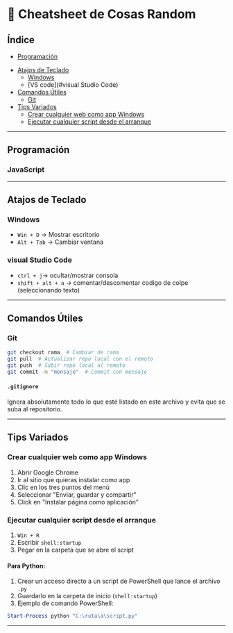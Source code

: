 # 📝 Cheatsheet de Cosas Random

## Índice
- [Programación](#programacion)
<!--   - [JavaScript](#javascript)
  - [Python](#python) -->
- [Atajos de Teclado](#atajos-de-teclado)
  - [Windows](#windows)
  - [VS code](#visual Studio Code)
- [Comandos Útiles](#comandos-utiles)
  - [Git](#git)
- [Tips Variados](#tips-variados)
  - [Crear cualquier web como app Windows](#crear-cualquier-web-como-app-windows)
  - [Ejecutar cualquier script desde el arranque](#ejecutar-cualquier-script-desde-el-arranque)

---

## Programación
### JavaScript
---

## Atajos de Teclado
### Windows
- `Win + D` → Mostrar escritorio
- `Alt + Tab` → Cambiar ventana

### visual Studio Code
- `ctrl + j`→ ocultar/mostrar consola
- `shift + alt + a` → comentar/descomentar codigo de colpe (seleccionando texto)
---

## Comandos Útiles
### Git
```sh
git checkout rama  # Cambiar de rama
git pull  # Actualizar repo local con el remoto
git push  # Subir repo local al remoto
git commit -m "mensaje"  # Commit con mensaje
```

#### `.gitignore`
Ignora absolutamente todo lo que esté listado en este archivo y evita que se suba al repositorio.

---

## Tips Variados
### Crear cualquier web como app Windows
1. Abrir Google Chrome
2. Ir al sitio que quieras instalar como app
3. Clic en los tres puntos del menú
4. Seleccionar "Enviar, guardar y compartir"
5. Click en "Instalar página como aplicación"

### Ejecutar cualquier script desde el arranque
1. `Win + R`
2. Escribir `shell:startup`
3. Pegar en la carpeta que se abre el script

#### Para Python:
1. Crear un acceso directo a un script de PowerShell que lance el archivo `.py`
2. Guardarlo en la carpeta de inicio (`shell:startup`)
3. Ejemplo de comando PowerShell:
```powershell
Start-Process python "C:\ruta\a\script.py"
```

---
